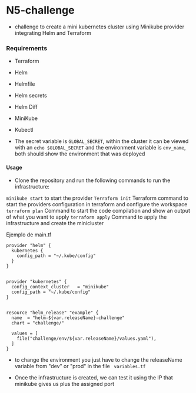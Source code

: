 # N5-challenge
* challenge to create a mini kubernetes cluster using Minikube provider integrating Helm and Terraform
### Requirements

* Terraform
* Helm
* Helmfile
* Helm secrets
* Helm Diff
* MiniKube
* Kubectl

* The secret variable is `GLOBAL_SECRET`, within the cluster it can be viewed with an `echo $GLOBAL_SECRET` and the environment variable is `env_name`, both should show the environment that was deployed 

#### Usage

* Clone the repository and run the following commands to run the infrastructure:

```minikube start``` to start the provider
```Terraform init``` Terraform command to start the providers configuration in terraform and configure the workspace
```terraform plan``` Command to start the code compilation and show an output of what you want to apply
```terraform apply``` Command to apply the infrastructure and create the minicluster


Ejemplo de main.tf

```hcl
provider "helm" {
  kubernetes {
    config_path = "~/.kube/config"
  }
}


provider "kubernetes" {
  config_context_cluster   = "minikube"
  config_path = "~/.kube/config"
}


resource "helm_release" "example" {
  name  = "helm-${var.releaseName}-challenge"
  chart = "challenge/"

  values = [
    file("challenge/env/${var.releaseName}/values.yaml"),
  ]
}
```

* to change the environment you just have to change the releaseName variable from "dev" or "prod" in the file ``` variables.tf```

* Once the infrastructure is created, we can test it using the IP that minikube gives us plus the assigned port


